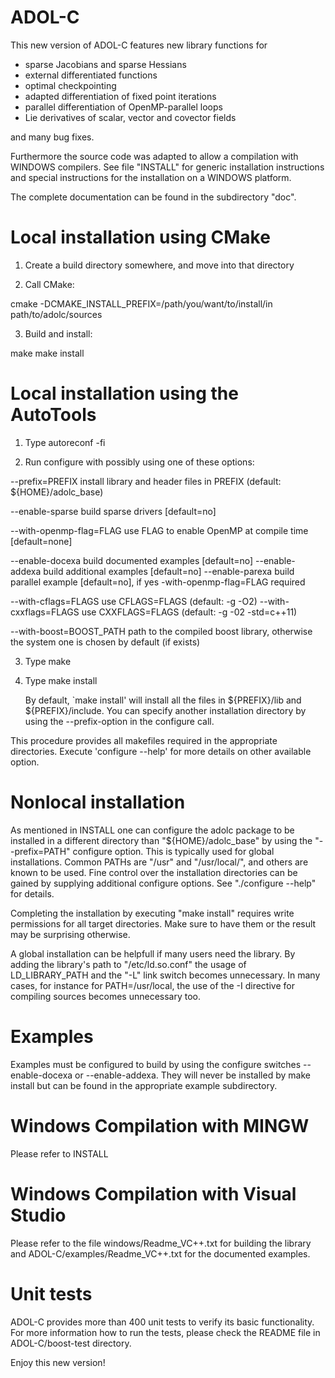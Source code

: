 # ADOL-C

This new version of ADOL-C features new library functions for
 
  - sparse Jacobians and sparse Hessians
  - external differentiated functions
  - optimal checkpointing
  - adapted differentiation of fixed point iterations
  - parallel differentiation of OpenMP-parallel loops
  - Lie derivatives of scalar, vector and covector fields

and many bug fixes.

Furthermore the source code was adapted to allow a compilation with
WINDOWS compilers. See file "INSTALL" for generic installation
instructions and special instructions for the installation on a WINDOWS
platform.

The complete documentation can be found in the subdirectory "doc".


Local installation using CMake
==============================

1. Create a build directory somewhere, and move into that directory

2. Call CMake:

  cmake -DCMAKE_INSTALL_PREFIX=/path/you/want/to/install/in path/to/adolc/sources

3. Build and install:

  make
  make install


Local installation using the AutoTools
======================================

1. Type autoreconf -fi

2. Run configure with possibly using one of these options:

  --prefix=PREFIX         install library and header files in PREFIX
                          (default: ${HOME}/adolc_base)
 
  --enable-sparse           build sparse drivers [default=no]

  --with-openmp-flag=FLAG use FLAG to enable OpenMP at compile time
                          [default=none]

  --enable-docexa           build documented examples [default=no]
  --enable-addexa           build additional examples [default=no]
  --enable-parexa           build parallel example [default=no], if yes
                          -with-openmp-flag=FLAG required

  --with-cflags=FLAGS     use CFLAGS=FLAGS (default: -g -O2)
  --with-cxxflags=FLAGS   use CXXFLAGS=FLAGS (default: -g -02 -std=c++11)

  --with-boost=BOOST_PATH path to the compiled boost library, otherwise
                          the system one is chosen by default (if exists)

3. Type make 

4. Type make install

   By default, `make install' will install all the files in ${PREFIX}/lib and
   ${PREFIX}/include. You can specify another installation directory by using
   the --prefix-option in the configure call.

This procedure provides all makefiles required in the appropriate directories.
Execute 'configure --help' for more details on other available option.



Nonlocal installation
=====================

As mentioned in INSTALL one can configure the adolc package to be installed
in a different directory than "${HOME}/adolc_base" by using the "--prefix=PATH"
configure option. This is typically used for global installations. Common PATHs
are "/usr" and "/usr/local/", and others are known to be used. Fine control
over the installation directories can be gained by supplying additional
configure options. See "./configure --help" for details.

Completing the installation by executing "make install" requires write
permissions for all target directories. Make sure to have them or the result
may be surprising otherwise.

A global installation can be helpfull if many users need the library. By adding
the library's path to "/etc/ld.so.conf" the usage of LD_LIBRARY_PATH and the
"-L" link switch becomes unnecessary. In many cases, for instance for
PATH=/usr/local, the use of the -I directive for compiling sources becomes
unnecessary too.



Examples
========

Examples must be configured to build by using the configure switches
   --enable-docexa or --enable-addexa.
They will never be installed by make install but can be found in the
appropriate example subdirectory.


Windows Compilation with MINGW
==============================

Please refer to INSTALL

Windows Compilation with Visual Studio
======================================

Please refer to the file windows/Readme_VC++.txt for building the library and
ADOL-C/examples/Readme_VC++.txt for the documented examples.



Unit tests
==========

ADOL-C provides more than 400 unit tests to verify its basic functionality.
For more information how to run the tests, please check the README file in ADOL-C/boost-test directory.

Enjoy this new version!

